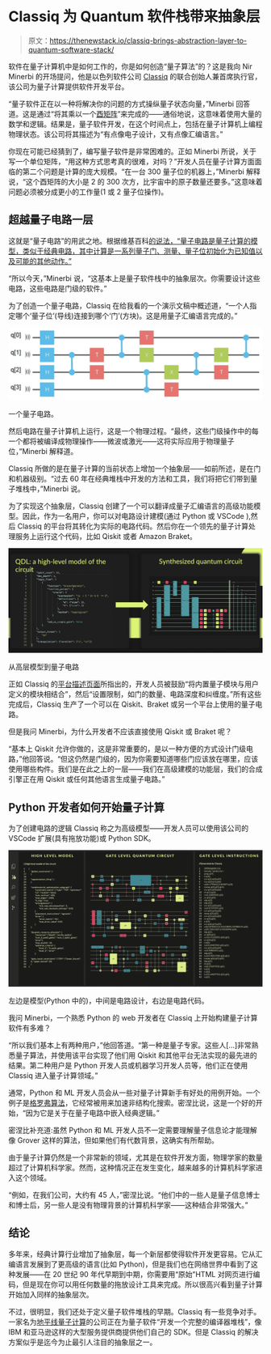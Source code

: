 # Classiq 为 Quantum 软件栈带来抽象层

> 原文：<https://thenewstack.io/classiq-brings-abstraction-layer-to-quantum-software-stack/>

软件在量子计算机中是如何工作的，你是如何创造“量子算法”的？这是我向 Nir Minerbi 的开场提问，他是以色列软件公司 [Classiq](https://www.classiq.io/) 的联合创始人兼首席执行官，该公司为量子计算提供软件开发平台。

“量子软件正在以一种将解决你的问题的方式操纵量子状态向量，”Minerbi 回答道。这是通过“将其乘以一个[酉矩阵](https://www.sciencedirect.com/topics/computer-science/unitary-matrix)”来完成的——通俗地说，这意味着使用大量的数学和逻辑。结果是，量子软件开发，在这个时间点上，包括在量子计算机上编程物理状态。该公司将其描述为“有点像电子设计，又有点像汇编语言。”

你现在可能已经猜到了，编写量子软件是非常困难的。正如 Minerbi 所说，关于写一个单位矩阵，“用这种方式思考真的很难，对吗？”开发人员在量子计算方面面临的第二个问题是计算的庞大规模。“在一台 300 量子位的机器上，”Minerbi 解释说，“这个酉矩阵的大小是 2 的 300 次方，比宇宙中的原子数量还要多。”这意味着问题必须被分成更小的工作量(1 或 2 量子位操作)。

## 超越量子电路一层

这就是“量子电路”的用武之地。根据维基百科[的说法，“量子电路是量子计算的模型，类似于经典电路，其中计算是一系列量子门、测量、量子位初始化为已知值以及可能的其他动作。”](https://en.wikipedia.org/wiki/Quantum_circuit)

“所以今天，”Minerbi 说，“这基本上是量子软件栈中的抽象层次。你需要设计这些电路，这些电路是门级的软件。”

为了创造一个量子电路，Classiq 在给我看的一个演示文稿中概述道，“一个人指定哪个‘量子位’(导线)连接到哪个‘门’(方块)。这是用量子汇编语言完成的。”

[![quantum circuit](img/f33ca13a663d48c7d812f1468db25d1a.png)](https://cdn.thenewstack.io/media/2022/07/abb9039f-classiq2.png)

一个量子电路。

然后电路在量子计算机上运行，这是一个物理过程。“最终，这些门级操作中的每一个都将被编译成物理操作——微波或激光——这将实际应用于物理量子位，”Minerbi 解释道。

Classiq 所做的是在量子计算的当前状态上增加一个抽象层——如前所述，是在门和机器级别。“过去 60 年在经典堆栈中开发的方法和工具，我们将把它们带到量子堆栈中，”Minerbi 说。

为了实现这个抽象层，Classiq 创建了一个可以翻译成量子汇编语言的高级功能模型。因此，作为一名用户，你可以对电路设计建模(通过 Python 或 VSCode ),然后 Classiq 的平台将其转化为实际的电路代码。然后你在一个领先的量子计算处理服务上运行这个代码，比如 Qiskit 或者 Amazon Braket。

[![Classiq2](img/d110054e10eef3e005e3824907385ca0.png)](https://cdn.thenewstack.io/media/2022/07/9c3dd2d6-classiq3.png)

从高层模型到量子电路

正如 Classiq 的[平台描述页面](https://www.classiq.io/platform)所指出的，开发人员被鼓励“将内置量子模块与用户定义的模块相结合”，然后“设置限制，如门的数量、电路深度和纠缠度。”所有这些完成后，Classiq 生产了一个可以在 Qiskit、Braket 或另一个平台上使用的量子电路。

但是我问 Minerbi，为什么开发者不应该直接使用 Qiskit 或 Braket 呢？

“基本上 Qiskit 允许你做的，这是非常重要的，是以一种方便的方式设计门级电路，”他回答说。“但这仍然是门级的，因为你需要知道哪些门应该放在哪里，应该使用哪些构件。我们是在此之上的一层——我们在高级建模的功能层，我们的合成引擎正在用 Qiskit 或任何其他语言生成量子电路。”

## Python 开发者如何开始量子计算

为了创建电路的逻辑 Classiq 称之为高级模型——开发人员可以使用该公司的 VSCode 扩展(具有拖放功能)或 Python SDK。

[![Classiq1](img/332e46a9411370197d2ae8b6a281435c.png)](https://cdn.thenewstack.io/media/2022/07/f35dd792-classiq1.png)

左边是模型(Python 中的)，中间是电路设计，右边是电路代码。

我问 Minerbi，一个熟悉 Python 的 web 开发者在 Classiq 上开始构建量子计算软件有多难？

“所以我们基本上有两种用户，”他回答道。“第一种是量子专家。这些人[…]非常熟悉量子算法，并使用该平台实现了他们用 Qiskit 和其他平台无法实现的最先进的结果。第二种用户是 Python 开发人员或机器学习开发人员等，他们正在使用 Classiq 进入量子计算领域。”

通常，Python 和 ML 开发人员会从一些对量子计算新手有好处的用例开始。一个例子是[格罗弗算法](https://qiskit.org/textbook/ch-algorithms/grover.html)，它经常被用来加速非结构化搜索。密涅比说，这是一个好的开始，“因为它是关于在量子电路中嵌入经典逻辑。”

密涅比补充道:虽然 Python 和 ML 开发人员不一定需要理解量子信息论才能理解像 Grover 这样的算法，但如果他们有代数背景，这确实有所帮助。

由于量子计算仍然是一个非常新的领域，尤其是在软件开发方面，物理学家的数量超过了计算机科学家。然而，这种情况正在发生变化，越来越多的计算机科学家进入这个领域。

“例如，在我们公司，大约有 45 人，”密涅比说。“他们中的一些人是量子信息博士和博士后，另一些人是没有物理背景的计算机科学家——这种结合非常强大。”

## 结论

多年来，经典计算行业增加了抽象层，每一个新层都使得软件开发更容易。它从汇编语言发展到了更高级的语言(比如 Python)，但是我们也在网络世界中看到了这种发展——在 20 世纪 90 年代早期到中期，你需要用“原始”HTML 对网页进行编码，但是现在你可以用任何数量的拖放设计工具来完成。所以很高兴看到量子计算开始加入同样的抽象层次。

不过，很明显，我们还处于定义量子软件堆栈的早期。Classiq 有一些竞争对手。一家名为[地平线量子计算](https://www.horizonquantum.com/technology)的公司正在为量子软件“开发一个完整的编译器堆栈”，像 IBM 和亚马逊这样的大型服务提供商提供他们自己的 SDK。但是 Classiq 的解决方案似乎是迄今为止最引人注目的抽象层之一。

<svg xmlns:xlink="http://www.w3.org/1999/xlink" viewBox="0 0 68 31" version="1.1"><title>Group</title> <desc>Created with Sketch.</desc></svg>